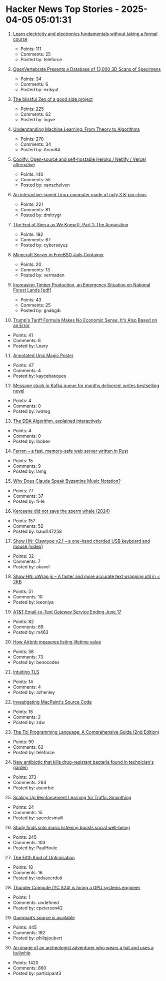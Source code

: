# Hacker News Top Stories - 2025-04-05 05:01:31

1. [Learn electricity and electronics fundamentals without taking a formal course](https://simonmonk.org/tyee7)
   - Points: 111
   - Comments: 25
   - Posted by: teleforce

2. [OpenVertebrate Presents a Database of 13,000 3D Scans of Specimens](https://www.openculture.com/2024/03/openvertebrate-presents-a-massive-database-of-13000-3d-scans-of-vertebrate-specimens.html)
   - Points: 34
   - Comments: 6
   - Posted by: exikyut

3. [The blissful Zen of a good side project](https://joshcollinsworth.com/blog/the-blissful-zen-of-a-good-side-project)
   - Points: 225
   - Comments: 62
   - Posted by: ingve

4. [Understanding Machine Learning: From Theory to Algorithms](https://www.cs.huji.ac.il/~shais/UnderstandingMachineLearning/copy.html)
   - Points: 270
   - Comments: 34
   - Posted by: Anon84

5. [Coolify: Open-source and self-hostable Heroku / Netlify / Vercel alternative](https://coolify.io/)
   - Points: 140
   - Comments: 55
   - Posted by: vanschelven

6. [An interactive-speed Linux computer made of only 3 8-pin chips](https://dmitry.gr/?r=05.Projects&proj=36.%208pinLinux)
   - Points: 221
   - Comments: 81
   - Posted by: dmitrygr

7. [The End of Sierra as We Knew It, Part 1: The Acquisition](https://www.filfre.net/2025/04/the-end-of-sierra-as-we-knew-it-part-1-the-acquisition/)
   - Points: 192
   - Comments: 67
   - Posted by: cybersoyuz

8. [Minecraft Server in FreeBSD Jails Container](https://vermaden.wordpress.com/2025/04/05/minecraft-server-freebsd-jails-container/)
   - Points: 20
   - Comments: 13
   - Posted by: vermaden

9. [Increasing Timber Production, an Emergency Situation on National Forest Lands [pdf]](https://www.usda.gov/sites/default/files/documents/sm-1078-006.pdf)
   - Points: 43
   - Comments: 25
   - Posted by: gnabgib

10. [Trump's Tariff Formula Makes No Economic Sense. It's Also Based on an Error](https://www.aei.org/economics/president-trumps-tariff-formula-makes-no-economic-sense-its-also-based-on-an-error/)
   - Points: 41
   - Comments: 6
   - Posted by: Leary

11. [Annotated Unix Magic Poster](https://unixmagic.net/)
   - Points: 47
   - Comments: 4
   - Posted by: kaycebasques

12. [Message stuck in Kafka queue for months delivered, writes bestselling novel](https://nareal.substack.com/p/message-stuck-in-kafka-queue-for)
   - Points: 4
   - Comments: 0
   - Posted by: iwatog

13. [The DDA Algorithm, explained interactively](https://aaaa.sh/creatures/dda-algorithm-interactive)
   - Points: 4
   - Comments: 0
   - Posted by: ibobev

14. [Ferron – a fast, memory-safe web server written in Rust](https://github.com/ferronweb/ferron)
   - Points: 15
   - Comments: 9
   - Posted by: lamg

15. [Why Does Claude Speak Byzantine Music Notation?](https://fi-le.net/byzantine/)
   - Points: 77
   - Comments: 37
   - Posted by: fi-le

16. [Kerosene did not save the sperm whale (2024)](https://edconway.substack.com/p/no-kerosene-did-not-save-the-sperm)
   - Points: 157
   - Comments: 52
   - Posted by: baud147258

17. [Show HN: Clawtype v2.1 – a one-hand chorded USB keyboard and mouse [video]](https://www.youtube.com/watch?v=N2PSiOl-auM)
   - Points: 32
   - Comments: 7
   - Posted by: akavel

18. [Show HN: uWrap.js – A faster and more accurate text wrapping util in < 2KB](https://github.com/leeoniya/uWrap)
   - Points: 51
   - Comments: 10
   - Posted by: leeoniya

19. [AT&T Email-to-Text Gateway Service Ending June 17](https://www.att.com/support/article/wireless/KM1061254/)
   - Points: 82
   - Comments: 69
   - Posted by: m463

20. [How Airbnb measures listing lifetime value](https://medium.com/airbnb-engineering/how-airbnb-measures-listing-lifetime-value-a603bf05142c)
   - Points: 58
   - Comments: 73
   - Posted by: benocodes

21. [Intuiting TLS](http://kprotty.me/2025/04/01/intuiting-tls.html)
   - Points: 14
   - Comments: 4
   - Posted by: azhenley

22. [Investigating MacPaint's Source Code](https://ztoz.blog/posts/macpaint-source-code/)
   - Points: 16
   - Comments: 2
   - Posted by: zdw

23. [The Tcl Programming Language: A Comprehensive Guide (2nd Edition)](https://www.magicsplat.com/ttpl/index.html)
   - Points: 90
   - Comments: 62
   - Posted by: teleforce

24. [New antibiotic that kills drug-resistant bacteria found in technician's garden](https://www.nature.com/articles/d41586-025-00945-z)
   - Points: 373
   - Comments: 263
   - Posted by: ascorbic

25. [Scaling Up Reinforcement Learning for Traffic Smoothing](https://bair.berkeley.edu/blog/2025/03/25/rl-av-smoothing/)
   - Points: 24
   - Comments: 15
   - Posted by: saeedesmaili

26. [Study finds solo music listening boosts social well-being](https://phys.org/news/2025-03-solo-music-boosts-social.html)
   - Points: 245
   - Comments: 103
   - Posted by: PaulHoule

27. [The Fifth Kind of Optimisation](https://tratt.net/laurie/blog/2025/the_fifth_kind_of_optimisation.html)
   - Points: 18
   - Comments: 16
   - Posted by: todsacerdoti

28. [Thunder Compute (YC S24) is hiring a GPU systems engineer](https://www.ycombinator.com/companies/thunder-compute/jobs/fRSS8JQ-systems-engineer)
   - Points: 1
   - Comments: undefined
   - Posted by: cpeterson42

29. [Gumroad’s source is available](https://github.com/antiwork/gumroad)
   - Points: 445
   - Comments: 192
   - Posted by: philipjoubert

30. [An image of an archeologist adventurer who wears a hat and uses a bullwhip](https://theaiunderwriter.substack.com/p/an-image-of-an-archeologist-adventurer)
   - Points: 1420
   - Comments: 860
   - Posted by: participant3

